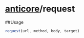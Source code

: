 # [anticore](../../../#reference)/<a name="reference">request</a>

##Usage

```js
request(url, method, body, target)
```